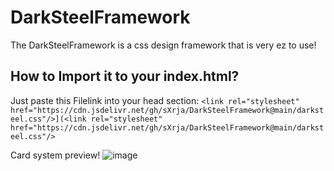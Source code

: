# DarkSteelFramework
The DarkSteelFramework is a css design framework that is very ez to use!

## How to Import it to your index.html?

Just paste this Filelink into your head section:    `<link rel="stylesheet" href="https://cdn.jsdelivr.net/gh/sXrja/DarkSteelFramework@main/darksteel.css"/>](<link rel="stylesheet" href="https://cdn.jsdelivr.net/gh/sXrja/DarkSteelFramework@main/darksteel.css"/>`


Card system preview!
![image](https://github.com/sXrja/DarkSteelFramework/assets/144837580/ae81de27-b393-4ea6-a3f8-a9b585da0482)
